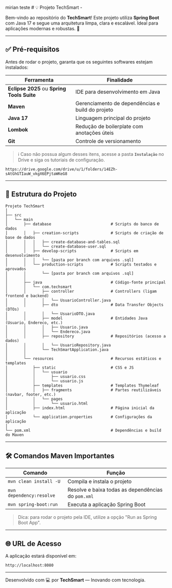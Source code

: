 mirian teste # 💡 Projeto TechSmart - 

Bem-vindo ao repositório do **TechSmart**! Este projeto utiliza **Spring Boot** com Java 17 e segue uma arquitetura limpa, clara e escalável. Ideal para aplicações modernas e robustas. 🚀

---

## ✅ Pré-requisitos

Antes de rodar o projeto, garanta que os seguintes softwares estejam instalados:

| Ferramenta       | Finalidade                                                                  |
|------------------|-------------------------------------------------------------------------------|
| **Eclipse 2025** ou **Spring Tools Suite** | IDE para desenvolvimento em Java                    |
| **Maven**        | Gerenciamento de dependências e build do projeto                            |
| **Java 17**      | Linguagem principal do projeto                                               |
| **Lombok**       | Redução de boilerplate com anotações úteis                                  |
| **Git**          | Controle de versionamento                                                    |

> ℹ️ Caso não possua algum desses itens, acesse a pasta **`Instalação`** no Drive e siga os tutoriais de configuração.

```
https://drive.google.com/drive/u/1/folders/14EZh-sAtGhGTIauW_vkgX6EPjtaWKeG8
```

---

## 🧱 Estrutura do Projeto

```plaintext
Projeto TechSmart
│
├── src
│   └── main
│       ├── database                          # Scripts do banco de dados
│       │   ├── creation-scripts              # Scripts de criação de base de dados
│       │   │   ├── create-database-and-tables.sql
│       │   │   └── create-database-user.sql
│       │   ├── develop-scripts               # Scripts em desenvolvimento
│       │   │   └── [pasta por branch com arquivos .sql]
│       │   └── production-scripts            # Scripts testados e aprovados
│       │       └── [pasta por branch com arquivos .sql]
│       │
│       ├── java                              # Código-fonte principal
│       │   └── com.techsmart
│       │       ├── controller                # Controllers (ligam frontend e backend)
│       │       │   └── UsuarioController.java
│       │       ├── dto                       # Data Transfer Objects (DTOs)
│       │       │   └── UsuarioDTO.java
│       │       ├── model                     # Entidades Java (Usuario, Endereco, etc.)
│       │       │   ├── Usuario.java
│       │       │   └── Endereco.java
│       │       ├── repository                # Repositórios (acesso a dados)
│       │       │   └── UsuarioRepository.java
│       │       └── TechSmartApplication.java
│       │
│       └── resources                         # Recursos estáticos e templates
│           ├── static                        # CSS e JS
│           │   └── usuario
│           │       ├── usuario.css
│           │       └── usuario.js
│           ├── templates                     # Templates Thymeleaf
│           │   ├── fragments                 # Partes reutilizáveis (navbar, footer, etc.)
│           │   └── pages
│           │       └── usuario.html
│           ├── index.html                    # Página inicial da aplicação
│           └── application.properties        # Configurações da aplicação
│
└── pom.xml                                   # Dependências e build do Maven
```

---

## 🛠️ Comandos Maven Importantes

| Comando                         | Função                                                                 |
|---------------------------------|------------------------------------------------------------------------|
| `mvn clean install -U`         | Compila e instala o projeto                                           |
| `mvn dependency:resolve`       | Resolve e baixa todas as dependências do `pom.xml`                   |
| `mvn spring-boot:run`          | Executa a aplicação Spring Boot                                      |

> Dica: para rodar o projeto pela IDE, utilize a opção "Run as Spring Boot App".

---

## 🌐 URL de Acesso

A aplicação estará disponível em:

```
http://localhost:8080
```

---

Desenvolvido com 💻 por **TechSmart** — Inovando com tecnologia.
